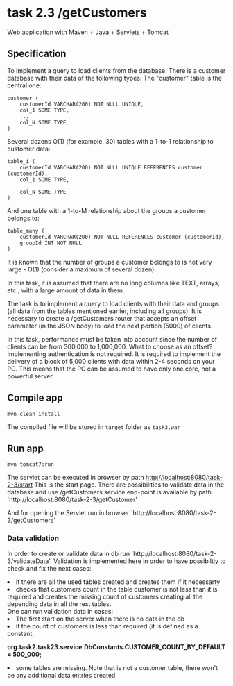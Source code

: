# task 2.3 /getCustomers
Web application with Maven + Java + Servlets + Tomcat

## Specification

To implement a query to load clients from the database.
There is a customer database with their data of the following types:
The "customer" table is the central one:

```
customer (
    customerId VARCHAR(200) NOT NULL UNIQUE,
    col_1 SOME TYPE,
    ...
    col_N SOME TYPE
)
```
Several dozens O(1) (for example, 30) tables with a 1-to-1 relationship to customer data:

```
table_i (
    customerId VARCHAR(200) NOT NULL UNIQUE REFERENCES customer (customerId),
    col_1 SOME TYPE,
    ...
    col_N SOME TYPE
)
```
And one table with a 1-to-M relationship about the groups a customer belongs to:

```
table_many (
    customerId VARCHAR(200) NOT NULL REFERENCES customer (customerId),
    groupId INT NOT NULL
)
```

It is known that the number of groups a customer belongs to is not very large - O(1) (consider a maximum of several dozen).

In this task, it is assumed that there are no long columns like TEXT, arrays, etc., with a large amount of data in them.

The task is to implement a query to load clients with their data and groups (all data from the tables mentioned earlier, including all groups). It is necessary to create a /getCustomers router that accepts an offset parameter (in the JSON body) to load the next portion (5000) of clients.

In this task, performance must be taken into account since the number of clients can be from 300,000 to 1,000,000. What to choose as an offset? Implementing authentication is not required. It is required to implement the delivery of a block of 5,000 clients with data within 2-4 seconds on your PC. This means that the PC can be assumed to have only one core, not a powerful server.

## Compile app 
```
mvn clean install
```
The compiled file will be stored in `target` folder as `task3.war`

## Run app 
```
mvn tomcat7:run
```

The servlet can be executed in browser by path <a href="http://localhost:8080/task-2-3/start">http://localhost:8080/task-2-3/start</a>
This is the start page. There are possibilities to validate data in the database and use /getCustomers service
end-point is available by path  `http://localhost:8080/task-2-3/getCustomer'


And for opening the Servlet run in browser `http://localhost:8080/task-2-3/getCustomers'

### Data validation

In order to create or validate data in db run `http://localhost:8080/task-2-3/validateData'.
Validation is implemented here in order to have possibiltiy to check and fix the next cases:  <br>
<li>if there are all the used tables created and creates them if it necessarty
<li>checks that customers count in the table customer is not less than it is required and creates the missing count of customers creating all the depending data in all the rest tables.
<br>One can run validation data in cases:<br>
<li> The first start on the server when there is no data in the db
<li> if the count of customers is less than required (it is defined as a constant: 

<b>org.task2.task23.service.DbConstants.CUSTOMER_COUNT_BY_DEFAULT = 500_000;</b>

<li> some tables are missing. Note that is not a customer table, there won't be any additional data entries created

